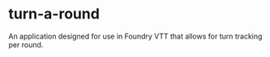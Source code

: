# turn-a-round
An application designed for use in Foundry VTT that allows for turn tracking per round. 
